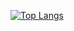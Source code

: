 [![Top Langs](https://github-readme-stats.vercel.app/api/top-langs/?username=foodyfood&layout=compact&langs_count=10&theme=radical)](https://github.com/foodyfood/github-readme-stats)
